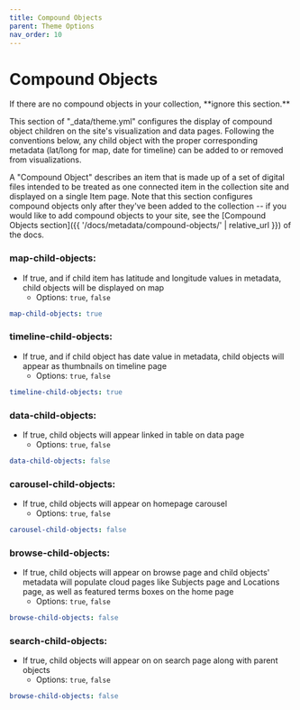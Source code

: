 ```yaml
---
title: Compound Objects
parent: Theme Options
nav_order: 10
---
```


# Compound Objects

<div class="alert alert-yellow" markdown="1"> 
If there are no compound objects in your collection, **ignore this section.**
</div>

This section of "_data/theme.yml" configures the display of compound object children on the site's visualization and data pages.
Following the conventions below, any child object with the proper corresponding metadata (lat/long for map, date for timeline) can be added to or removed from visualizations.

A "Compound Object" describes an item that is made up of a set of digital files intended to be treated as one connected item in the collection site and displayed on a single Item page. Note that this section configures compound objects only after they've been added to the collection -- if you would like to add compound objects to your site, see the [Compound Objects section]({{ '/docs/metadata/compound-objects/' | relative_url }}) of the docs. 

### map-child-objects:

- If true, and if child item has latitude and longitude values in metadata, child objects will be displayed on map
    - Options: `true`, `false`
```yaml
map-child-objects: true
```

### timeline-child-objects:

- If true, and if child object has date value in metadata, child objects will appear as thumbnails on timeline page
    - Options: `true`, `false`
```yaml
timeline-child-objects: true
```

### data-child-objects:
- If true, child objects will appear linked in table on data page
    - Options: `true`, `false`
```yaml
data-child-objects: false
```

### carousel-child-objects:
- If true, child objects will appear on homepage carousel
    - Options: `true`, `false`
```yaml
carousel-child-objects: false
```

### browse-child-objects:
- If true, child objects will appear on browse page and child objects' metadata will populate cloud pages like Subjects page and Locations page, as well as featured terms boxes on the home page
    - Options: `true`, `false`
```yaml
browse-child-objects: false
```

### search-child-objects:
- If true, child objects will appear on on search page along with parent objects
    - Options: `true`, `false`
```yaml
browse-child-objects: false
```